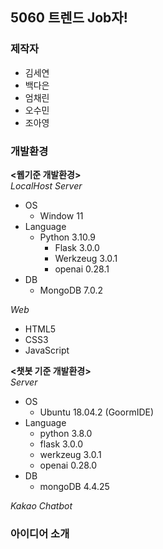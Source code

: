 ## 5060 트렌드 Job자!
### 제작자
- 김세연
- 백다은
- 엄채린
- 오수민
- 조아영

### 개발환경
**<웹기준 개발환경>**    
*LocalHost Server*    
- OS
    - Window 11
- Language
    - Python 3.10.9
         - Flask 3.0.0
         - Werkzeug 3.0.1
         - openai 0.28.1
- DB
    - MongoDB 7.0.2
    
*Web*    
- HTML5
- CSS3
- JavaScript
    
**<챗봇 기준 개발환경>**    
*Server*    
- OS
    - Ubuntu 18.04.2 (GoormIDE)
- Language
    - python 3.8.0
    - flask 3.0.0
    - werkzeug 3.0.1
    - openai 0.28.0
- DB
    - mongoDB 4.4.25

*Kakao Chatbot*

### 아이디어 소개
